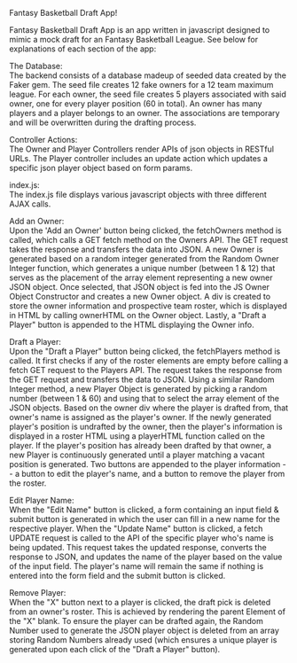 Fantasy Basketball Draft App!

Fantasy Basketball Draft App is an app written in javascript designed to mimic a mock draft for an Fantasy Basketball League. See below for explanations of each section of the app:

The Database:<br>
The backend consists of a database madeup of seeded data created by the Faker gem. The seed file creates 12 fake owners for a 12 team maximum league. For each owner, the seed file creates 5 players associated with said owner, one for every player position (60 in total). An owner has many players and a player belongs to an owner. The associations are temporary and will be overwritten during the drafting process.

Controller Actions:<br>
The Owner and Player Controllers render APIs of json objects in RESTful URLs. The Player controller includes an update action which updates a specific json player object based on form params.

index.js:<br>
The index.js file displays various javascript objects with three different AJAX calls. 

Add an Owner:<br>
Upon the 'Add an Owner' button being clicked, the fetchOwners method is called, which calls a GET fetch method on the Owners API. The GET request takes the response and transfers the data into JSON. A new Owner is generated based on a random integer generated from the Random Owner Integer function, which generates a unique number (between 1 & 12) that serves as the placement of the array element representing a new owner JSON object. Once selected, that JSON object is fed into the JS Owner Object Constructor and creates a new Owner object. A div is created to store the owner information and prospective team roster, which is displayed in HTML by calling ownerHTML on the Owner object. Lastly, a "Draft a Player" button is appended to the HTML displaying the Owner info.

Draft a Player:<br>
Upon the "Draft a Player" button being clicked, the fetchPlayers method is called. It first checks if any of the roster elements are empty before calling a fetch GET request to the Players API. The request takes the response from the GET request and transfers the data to JSON. Using a similar Random Integer method, a new Player Object is generated by picking a random number (between 1 & 60) and using that to select the array element of the JSON objects. Based on the owner div where the player is drafted from, that owner's name is assigned as the player's owner. If the newly generated player's position is undrafted by the owner, then the player's information is displayed in a roster HTML using a playerHTML function called on the player. If the player's position has already been drafted by that owner, a new Player is continuously generated until a player matching a vacant position is generated. Two buttons are appended to the player information -- a button to edit the player's name, and a button to remove the player from the roster.

Edit Player Name:<br>
When the "Edit Name" button is clicked, a form containing an input field & submit button is generated in which the user can fill in a new name for the respective player. When the "Update Name" button is clicked, a fetch UPDATE request is called to the API of the specific player who's name is being updated. This request takes the updated response, converts the response to JSON, and updates the name of the player based on the value of the input field. The player's name will remain the same if nothing is entered into the form field and the submit button is clicked.

Remove Player:<br>
When the "X" button next to a player is clicked, the draft pick is deleted from an owner's roster. This is achieved by rendering the parent Element of the "X" blank. To ensure the player can be drafted again, the Random Number used to generate the JSON player object is deleted from an array storing Random Numbers already used (which ensures a unique player is generated upon each click of the "Draft a Player" button).